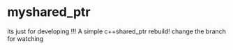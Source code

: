 # myshared_ptr
its just for developing !!!  A simple c++shared_ptr rebuild!
change the branch for watching
